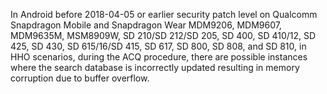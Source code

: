 In Android before 2018-04-05 or earlier security patch level on Qualcomm Snapdragon Mobile and Snapdragon Wear MDM9206, MDM9607, MDM9635M, MSM8909W, SD 210/SD 212/SD 205, SD 400, SD 410/12, SD 425, SD 430, SD 615/16/SD 415, SD 617, SD 800, SD 808, and SD 810, in HHO scenarios, during the ACQ procedure, there are possible instances where the search database is incorrectly updated resulting in memory corruption due to buffer overflow.